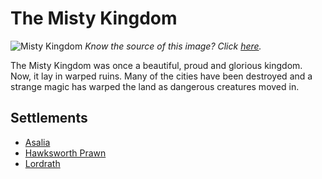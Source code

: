 # The Misty Kingdom

![Misty Kingdom](https://i.ytimg.com/vi/eXb34tcRTUw/maxresdefault.jpg)
*Know the source of this image? Click [here](https://airtable.com/shr3qtfCwGUUMYQqI).*

The Misty Kingdom was once a beautiful, proud and glorious kingdom. Now, it lay in warped ruins. Many of the cities have been destroyed and a strange magic has warped the land as dangerous creatures moved in.

## Settlements
- [Asalia](./Settlements/Asalia.md)
- [Hawksworth Prawn](./Settlements/HawksworthPrawn.md)
- [Lordrath](./Settlements/Lordrath.md)